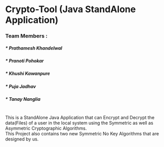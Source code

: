 <h1> Crypto-Tool (Java StandAlone Application) </h1>

<h3>Team Members :</h3>
<h5>* Prathamesh Khandelwal</h5>
<h5>* Pranoti Pohokar</h5>
<h5>* Khushi Kawanpure</h5>
<h5>* Puja Jadhav</h5>
<h5>* Tanay Nanglia</h5><br>
This is a StandAlone Java Application that can Encrypt and Decrypt the data(Files) of a user in the local system using the Symmetric as well as Asymmetric Cryptographic Algorithms. <br>
This Project also contains two new Symmetric No Key Algorithms that are designed by us.
